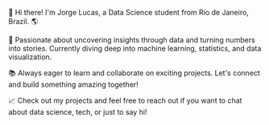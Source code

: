 👋 Hi there! I'm Jorge Lucas, a Data Science student from Rio de Janeiro, Brazil. 🌎

🚀 Passionate about uncovering insights through data and turning numbers into stories. Currently diving deep into machine learning, statistics, and data visualization.

📚 Always eager to learn and collaborate on exciting projects. Let's connect and build something amazing together!

📈 Check out my projects and feel free to reach out if you want to chat about data science, tech, or just to say hi!
